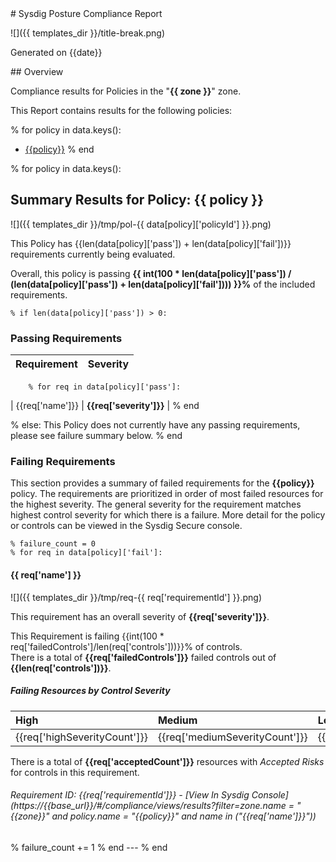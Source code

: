 <div id="title" markdown="1">
# Sysdig Posture Compliance Report

![]({{ templates_dir }}/title-break.png)

Generated on {{date}}
</div>
## Overview

Compliance results for Policies in the "**{{ zone }}**" zone.

<div id="policies" markdown="1">
This Report contains results for the following policies:

% for policy in data.keys():
- [{{policy}}](#summary-results-for-policy-{{data[policy]['normalizedName']}})
% end
</div>

% for policy in data.keys():
## Summary Results for Policy: {{ policy }}

![]({{ templates_dir }}/tmp/pol-{{ data[policy]['policyId'] }}.png)

This Policy has {{len(data[policy]['pass']) + len(data[policy]['fail'])}} requirements currently being evaluated.

Overall, this policy is passing  **{{ int(100 * len(data[policy]['pass']) / (len(data[policy]['pass']) + len(data[policy]['fail']))) }}%** of the included requirements.  

    % if len(data[policy]['pass']) > 0:
<div id="success" markdown="1">

### Passing Requirements
| Requirement | Severity |
|:------------|:---------|
        % for req in data[policy]['pass']:
| {{req['name']}} | **{{req['severity']}}** |
        % end
</div>
    % else:
This Policy does not currently have any passing requirements, please see failure summary below.
    % end


### Failing Requirements


This section provides a summary of failed requirements for the  **{{policy}}** policy. The requirements are prioritized in order
of most failed resources for the highest severity. The general severity for the requirement matches highest control severity for
which there is a failure. More detail for the policy or controls can be viewed in the Sysdig Secure console.

    % failure_count = 0
    % for req in data[policy]['fail']:
<div id="failures" class="fail{{failure_count % 2}}" markdown="1">

#### {{ req['name'] }}

![]({{ templates_dir }}/tmp/req-{{ req['requirementId'] }}.png)

This requirement has an overall severity of  **{{req['severity']}}**.

This Requirement is failing {{int(100 * req['failedControls']/len(req['controls']))}}% of controls.  
There is a total of  **{{req['failedControls']}}** failed controls out of  **{{len(req['controls'])}}**.

##### Failing Resources by Control Severity
| High | Medium | Low |
|:-------|:----|:--------------|
| {{req['highSeverityCount']}} | {{req['mediumSeverityCount']}} | {{req['lowSeverityCount']}} | 

There is a total of  **{{req['acceptedCount']}}** resources with _Accepted Risks_ for controls in this requirement.
###### Requirement ID: {{req['requirementId']}} - [View In Sysdig Console](https://{{base_url}}/#/compliance/views/results?filter=zone.name = "{{zone}}" and policy.name = "{{policy}}" and name in ("{{req['name']}}"))
</div>
        % failure_count += 1
    % end
---
% end